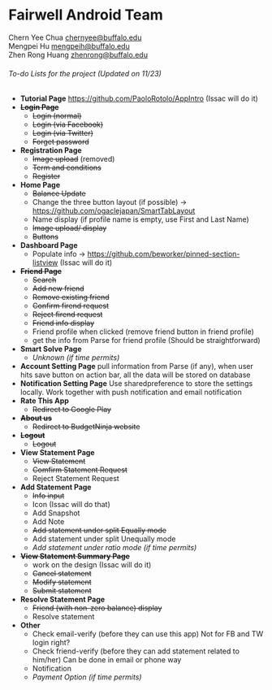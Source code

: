 # Fairwell Android Team

Chern Yee Chua <chernyee@buffalo.edu>
<br>Mengpei Hu <mengpeih@buffalo.edu>
<br>Zhen Rong Huang <zhenrong@buffalo.edu>
<return>
<return>

###### To-do Lists for the project *(Updated on 11/23)*
* **Tutorial Page** https://github.com/PaoloRotolo/AppIntro (Issac will do it)
* ~~**Login Page**~~
  * ~~Login (normal)~~
  * ~~Login (via Facebook)~~
  * ~~Login (via Twitter)~~
  * ~~Forget password~~
* **Registration Page**
  * ~~Image upload~~ (removed)
  * ~~Term and conditions~~
  * ~~Register~~
* **Home Page**
  * ~~Balance Update~~
  * Change the three button layout (if possible) -> https://github.com/ogaclejapan/SmartTabLayout
  * Name display (if profile name is empty, use First and Last Name)
  * ~~Image upload/ display~~
  * ~~Buttons~~
* **Dashboard Page**
  * Populate info -> https://github.com/beworker/pinned-section-listview (Issac will do it)
* ~~**Friend Page**~~
  * ~~Search~~
  * ~~Add new friend~~
  * ~~Remove existing friend~~
  * ~~Confirm firend request~~
  * ~~Reject firend request~~
  * ~~Friend info display~~
  * Friend profile when clicked (remove friend button in friend profile)
  * get the info from Parse for friend profile (Should be straightforward)
* **Smart Solve Page**
  * *Unknown (if time permits)*
* **Account Setting Page**
  pull information from Parse (if any), when user hits save button on action bar, all the data will be stored on database
* **Notification Setting Page**
  Use sharedpreference to store the settings locally. Work together with push notification and email notification
* **Rate This App**
  * ~~Redirect to Google Play~~
* ~~**About us**~~
  * ~~Redirect to BudgetNinja website~~
* ~~**Logout**~~
  * ~~Logout~~
* **View Statement Page**
  * ~~View Statement~~
  * ~~Comfirm Statement Request~~
  * Reject Statement Request
* **Add Statement Page**
  * ~~Info input~~
  * Icon (Issac will do that)
  * Add Snapshot
  * Add Note
  * ~~Add statement under split Equally mode~~
  * Add statement under split Unequally mode
  * *Add statement under ratio mode (if time permits)*
* ~~**View Statement Summary Page**~~
  * work on the design (Issac will do it)
  * ~~Cancel statement~~
  * ~~Modify statement~~
  * ~~Submit statement~~
* **Resolve Statement Page**
  * ~~Friend (with non-zero balance) display~~
  * Resolve statement
* **Other**
  * Check email-verify (before they can use this app) Not for FB and TW login right?
  * Check friend-verify (before they can add statement related to him/her) Can be done in email or phone way
  * Notification
  * *Payment Option (if time permits)*
